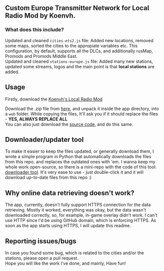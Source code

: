 ## Custom Europe Transmitter Network for Local Radio Mod by Koenvh.

### What does this include?

Updated and cleaned `cities-ets2.js` file: Added new locations, removed some maps, sorted the cities to the appropiate variables etc. This configuration, by default, supports all the DLCs, and additionally rusMap, Promods and Promods Middle East. <br>
Updated and cleaned `stations-europe.js` file: Added many new stations, updated some streams, logos and the main point is that **local stations** are added.

## Usage

Firstly, download the [Koenvh's Local Radio Mod](http://github.com/koenvh1/ets2-local-radio)

Download the .zip file from [here](https://github.com/barteqcz/custom-transmitter-network/releases/latest), and unpack it inside the app directory, into a `web` folder. While copying the files, It'll ask you if it should replace the files - **YES, ALWAYS REPLACE ALL** <br>
You can also just download the [source code](https://github.com/barteqcz/ctn/archive/refs/heads/main.zip), and do this same. <br>

## Downloader/updater tool

To make it easier to keep the files updated, or generally download them, I wrote a simple program in Python that automatically downloads the files from this repo, and replaces the outdated ones with 'em. I wanna keep my whole work open-source, so there is a mini-repo with the code of this tool: [downloader tool](https://github.com/barteqcz/ctndownloader). It's very ease to use - just double-click it and it will download up-to-date files from this repo :)

## Why online data retrieving doesn't work?

The app, currently, doesn't fully support HTTPS connection for the data retrieving. Mostly it worked, everything was okay, but the data wasn't downloaded correctly, so, for example, in-game overlay didn't work. I can't use HTTP since I'd be using GitHub domain, which is enforcing HTTPS. As soon as the app starts using HTTPS, I will update this readme. 

## Reporting issues/bugs

In case you found some bug, which is related to the cities and/or the stations, please open a pull request.<br>
Hope you will like the work I've done, and mainly, Have fun!
